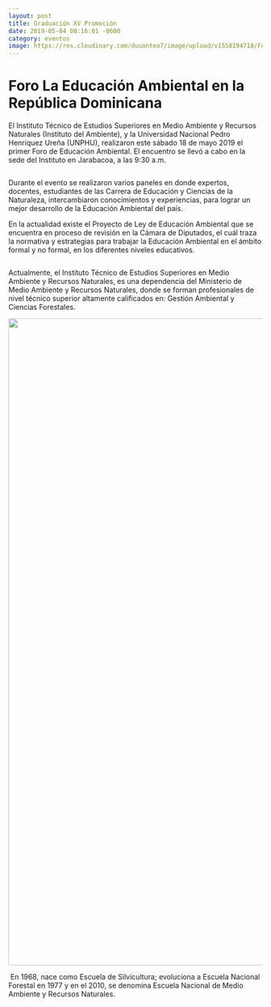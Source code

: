 ```yaml
---
layout: post
title: Graduación XV Promoción
date: 2019-05-04 08:16:01 -0600
category: eventos
image: https://res.cloudinary.com/duuonteo7/image/upload/v1558194718/Foro%20Educacion%20Ambiental/WhatsApp_Image_2019-05-18_at_11.46.57.jpg
---
```

<html>
<head>

</head>
<body>
<h1>Foro La Educaci&oacute;n Ambiental en la Rep&uacute;blica Dominicana</h1>

<p>El Instituto T&eacute;cnico de Estudios Superiores en Medio Ambiente y Recursos Naturales (Instituto del Ambiente), y la Universidad Nacional Pedro Henr&iacute;quez Ure&ntilde;a (UNPHU), realizaron este s&aacute;bado 18 de mayo 2019 el primer Foro de Educaci&oacute;n Ambiental. El encuentro se llev&oacute; a cabo en la sede del Instituto en Jarabacoa, a las 9:30 a.m.</p>

<p><img alt="" src="https://res.cloudinary.com/duuonteo7/image/upload/v1558194717/Foro%20Educacion%20Ambiental/WhatsApp_Image_2019-05-18_at_11.46.57_1.jpg" /></p>

<p>Durante el evento se realizaron varios paneles en donde expertos, docentes, estudiantes de las Carrera de Educaci&oacute;n y Ciencias de la Naturaleza, intercambiaron conocimientos y experiencias, para lograr un mejor desarrollo de la Educaci&oacute;n Ambiental del pa&iacute;s.&nbsp;</p>

<p>En la actualidad existe el Proyecto de Ley de Educaci&oacute;n Ambiental que se encuentra en proceso de revisi&oacute;n en la C&aacute;mara de Diputados, el cu&aacute;l traza la normativa&nbsp;y estrategias para trabajar la Educaci&oacute;n Ambiental en el &aacute;mbito formal y no formal, en los diferentes niveles educativos.</p>

<p><img alt="" src="https://res.cloudinary.com/duuonteo7/image/upload/v1558194718/Foro%20Educacion%20Ambiental/WhatsApp_Image_2019-05-18_at_11.46.55.jpg" /></p>

<p>Actualmente, el Instituto T&eacute;cnico de Estudios Superiores en Medio Ambiente y Recursos Naturales,&nbsp;es una dependencia del Ministerio de Medio Ambiente y Recursos Naturales, donde se forman profesionales de nivel t&eacute;cnico superior altamente calificados en: Gesti&oacute;n Ambiental y Ciencias Forestales.</p>

<p><img alt="" src="https://res.cloudinary.com/duuonteo7/image/upload/v1558194717/Foro%20Educacion%20Ambiental/WhatsApp_Image_2019-05-18_at_11.46.56.jpg" style="width: 720px; height: 1280px;" /></p>

<p>&nbsp;En 1968, nace como Escuela de Silvicultura; evoluciona a Escuela Nacional Forestal en 1977 y en el 2010, se denomina Escuela Nacional de Medio Ambiente y Recursos Naturales.&nbsp;</p>
</body>
</html>
